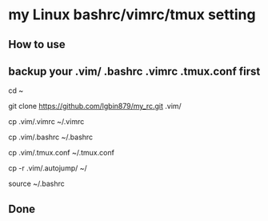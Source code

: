 # my Linux bashrc/vimrc/tmux setting

## How to use
## backup your .vim/ .bashrc .vimrc .tmux.conf first

cd ~

git clone https://github.com/lgbin879/my_rc.git .vim/

cp .vim/.vimrc ~/.vimrc

cp .vim/.bashrc ~/.bashrc

cp .vim/.tmux.conf ~/.tmux.conf

cp -r .vim/.autojump/ ~/

source ~/.bashrc

## Done
